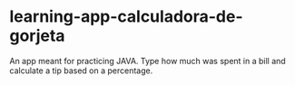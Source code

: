 # learning-app-calculadora-de-gorjeta
An app meant for practicing JAVA. Type how much was spent in a bill and calculate a tip based on a percentage.
